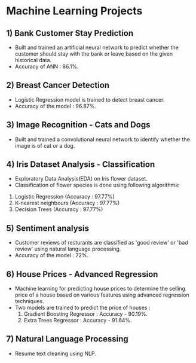 # Machine Learning Projects
## 1) Bank Customer Stay Prediction
- Built and trained an artificial neural network to predict whether the customer should stay with the bank or leave based on the given historical data.
- Accuracy of ANN : 86.1%.
## 2) Breast Cancer Detection
- Logistic Regression model is trained to detect breast cancer.
- Accuracy of the model : 96.87%.
## 3) Image Recognition - Cats and Dogs
- Built and trained a convolutional neural network to identify whether the image is of cat or a dog. 
## 4) Iris Dataset Analysis - Classification
- Exploratory Data Analysis(EDA) on Iris flower dataset.
- Classification of flower species is done using following algorithms:
1. Logistic Regression (Accuracy : 97.77%)
2. K-nearest neighbours (Accuracy : 97.77%)
3. Decision Trees (Accuracy : 97.77%)
## 5) Sentiment analysis
- Customer reviews of resturants are classified as 'good review' or 'bad review' using natural language processing.
- Accuracy of the model : 72%.
## 6) House Prices - Advanced Regression
- Machine learning for predicting house prices to determine the selling price of a house based on various features using advanced regression techniques.
- Two models are trained to predict the price of houses : 
    1. Gradient Boosting Regressor : Accuracy - 90.19%.
    2. Extra Trees Regressor : Accuracy - 91.64%.
## 7) Natural Language Processing
- Resume text cleaning using NLP.
